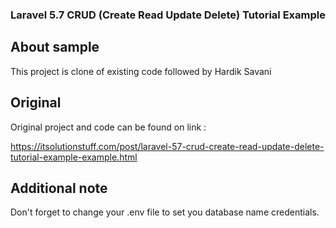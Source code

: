 ### Laravel 5.7 CRUD (Create Read Update Delete) Tutorial Example

## About sample

This project is clone of existing code followed by Hardik Savani

##  Original 

Original project and code can be found on link : 

https://itsolutionstuff.com/post/laravel-57-crud-create-read-update-delete-tutorial-example-example.html

## Additional note

Don't forget to change your .env file to set you database name credentials.
